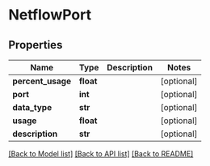 # NetflowPort

## Properties
Name | Type | Description | Notes
------------ | ------------- | ------------- | -------------
**percent_usage** | **float** |  | [optional] 
**port** | **int** |  | [optional] 
**data_type** | **str** |  | [optional] 
**usage** | **float** |  | [optional] 
**description** | **str** |  | [optional] 

[[Back to Model list]](../README.md#documentation-for-models) [[Back to API list]](../README.md#documentation-for-api-endpoints) [[Back to README]](../README.md)


